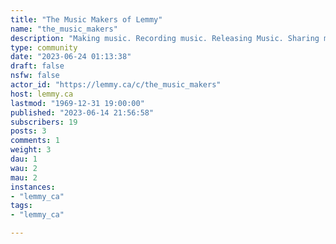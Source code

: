 ```yaml
---
title: "The Music Makers of Lemmy" 
name: "the_music_makers"
description: "Making music. Recording music. Releasing Music. Sharing music (you made).Let's enjoy doing this thing, learning together."
type: community
date: "2023-06-24 01:13:38"
draft: false
nsfw: false
actor_id: "https://lemmy.ca/c/the_music_makers"
host: lemmy.ca
lastmod: "1969-12-31 19:00:00"
published: "2023-06-14 21:56:58"
subscribers: 19
posts: 3
comments: 1
weight: 3
dau: 1
wau: 2
mau: 2
instances:
- "lemmy_ca"
tags: 
- "lemmy_ca"

---
```

